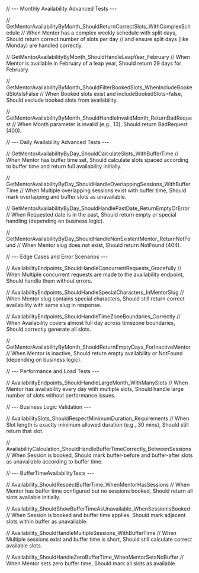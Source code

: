 // --- Monthly Availability Advanced Tests ---

// GetMentorAvailabilityByMonth_ShouldReturnCorrectSlots_WithComplexSchedule
// When Mentor has a complex weekly schedule with split days, Should return correct number of slots per day
// and ensure split days (like Monday) are handled correctly.

// GetMentorAvailabilityByMonth_ShouldHandleLeapYear_February
// When Mentor is available in February of a leap year, Should return 29 days for February.

// GetMentorAvailabilityByMonth_ShouldFilterBookedSlots_WhenIncludeBookedSlotsIsFalse
// When Booked slots exist and includeBookedSlots=false, Should exclude booked slots from availability.

// GetMentorAvailabilityByMonth_ShouldHandleInvalidMonth_ReturnBadRequest
// When Month parameter is invalid (e.g., 13), Should return BadRequest (400).


// --- Daily Availability Advanced Tests ---

// GetMentorAvailabilityByDay_ShouldCalculateSlots_WithBufferTime
// When Mentor has buffer time set, Should calculate slots spaced according to buffer time and return full availability initially.

// GetMentorAvailabilityByDay_ShouldHandleOverlappingSessions_WithBufferTime
// When Multiple overlapping sessions exist with buffer time, Should mark overlapping and buffer slots as unavailable.

// GetMentorAvailabilityByDay_ShouldHandlePastDate_ReturnEmptyOrError
// When Requested date is in the past, Should return empty or special handling (depending on business logic).

// GetMentorAvailabilityByDay_ShouldHandleNonExistentMentor_ReturnNotFound
// When Mentor slug does not exist, Should return NotFound (404).


// --- Edge Cases and Error Scenarios ---

// AvailabilityEndpoints_ShouldHandleConcurrentRequests_Gracefully
// When Multiple concurrent requests are made to the availability endpoint, Should handle them without errors.

// AvailabilityEndpoints_ShouldHandleSpecialCharacters_InMentorSlug
// When Mentor slug contains special characters, Should still return correct availability with same slug in response.

// AvailabilityEndpoints_ShouldHandleTimeZoneBoundaries_Correctly
// When Availability covers almost full day across timezone boundaries, Should correctly generate all slots.

// GetMentorAvailabilityByMonth_ShouldReturnEmptyDays_ForInactiveMentor
// When Mentor is inactive, Should return empty availability or NotFound (depending on business logic).


// --- Performance and Load Tests ---

// AvailabilityEndpoints_ShouldHandleLargeMonth_WithManySlots
// When Mentor has availability every day with multiple slots, Should handle large number of slots without performance issues.


// --- Business Logic Validation ---

// AvailabilitySlots_ShouldRespectMinimumDuration_Requirements
// When Slot length is exactly minimum allowed duration (e.g., 30 mins), Should still return that slot.

// AvailabilityCalculation_ShouldHandleBufferTimeCorrectly_BetweenSessions
// When Session is booked, Should mark buffer-before and buffer-after slots as unavailable according to buffer time.


// --- BufferTimeAvailabilityTests ---

// Availability_ShouldRespectBufferTime_WhenMentorHasSessions
// When Mentor has buffer time configured but no sessions booked, Should return all slots available initially.

// Availability_ShouldShowBufferTimeAsUnavailable_WhenSessionIsBooked
// When Session is booked and buffer time applies, Should mark adjacent slots within buffer as unavailable.

// Availability_ShouldHandleMultipleSessions_WithBufferTime
// When Multiple sessions exist and buffer time is short, Should still calculate correct available slots.

// Availability_ShouldHandleZeroBufferTime_WhenMentorSetsNoBuffer
// When Mentor sets zero buffer time, Should mark all slots as available.
